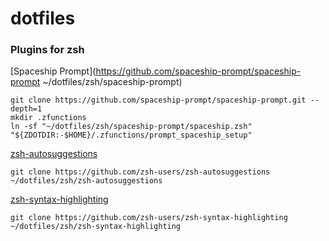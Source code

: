 # dotfiles

### Plugins for zsh
[Spaceship Prompt](https://github.com/spaceship-prompt/spaceship-prompt ~/dotfiles/zsh/spaceship-prompt)

```shell
git clone https://github.com/spaceship-prompt/spaceship-prompt.git --depth=1
mkdir .zfunctions
ln -sf "~/dotfiles/zsh/spaceship-prompt/spaceship.zsh" "${ZDOTDIR:-$HOME}/.zfunctions/prompt_spaceship_setup"
```

[zsh-autosuggestions](https://github.com/zsh-users/zsh-autosuggestions)

```
git clone https://github.com/zsh-users/zsh-autosuggestions ~/dotfiles/zsh/zsh-autosuggestions
```

[zsh-syntax-highlighting](https://github.com/zsh-users/zsh-syntax-highlighting)

```
git clone https://github.com/zsh-users/zsh-syntax-highlighting ~/dotfiles/zsh/zsh-syntax-highlighting
```
